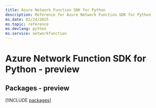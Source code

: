 ```yaml
---
title: Azure Network Function SDK for Python
description: Reference for Azure Network Function SDK for Python
ms.date: 02/24/2025
ms.topic: reference
ms.devlang: python
ms.service: networkfunction
---
```

# Azure Network Function SDK for Python - preview
## Packages - preview
[!INCLUDE [packages](network-function-index.md)]